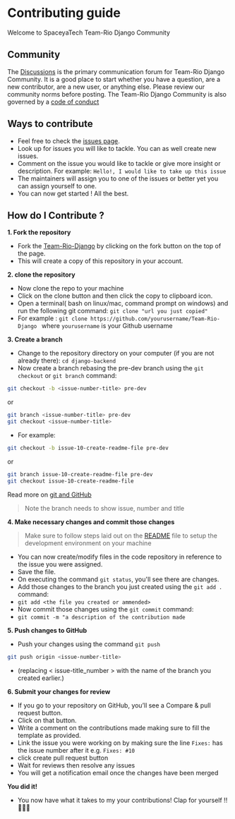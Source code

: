 # Contributing guide

Welcome to SpaceyaTech Team-Rio Django Community

## Community

The [Discussions](https://github.com/SpaceyaTech/Team-Rio-Django/discussions) is the primary communication forum for Team-Rio Django Community. It is a good place to start whether you have a question, are a new contributor, are a new user, or anything else. Please review our community norms before posting. The Team-Rio Django Community is also governed by a [code of conduct](https://docs.github.com/articles/github-community-guidelines)


## Ways to contribute

- Feel free to check the [issues page](https://github.com/SpaceyaTech/Team-Rio-Django/issues).
- Look up for issues you will like to tackle. You can as well create new issues.
- Comment on the issue you would like to tackle or give more insight or description. For example: ```Hello!, I would like to take up this issue```
- The maintainers will assign you to one of the issues or better yet you can assign yourself to one. 
- You can now get started ! All the best.

## How do I Contribute ?


**1. Fork the repository**
- Fork the [Team-Rio-Django](https://github.com/SpaceyaTech/Team-Rio-Django) by clicking on the fork button on the top of the page.
- This will create a copy of this repository in your account.


**2. clone the repository**
- Now clone the repo to your machine
- Click on the clone button and then click the copy to clipboard icon.
- Open a terminal( bash on linux/mac, command prompt on windows) and run the following git command: ```git clone "url you just copied" ``` 
- For example : ``git clone https://github.com/yourusername/Team-Rio-Django `` where ```yourusername``` is your Github username

**3. Create a branch**
- Change to the repository directory on your computer (if you are not already there): ```cd django-backend```
- Now create a branch rebasing the pre-dev branch using the ``git checkout`` or ``git branch`` command: 
```bash
git checkout -b <issue-number-title> pre-dev
```
or
```bash
git branch <issue-number-title> pre-dev
git checkout <issue-number-title>
```
- For example: 
```bash
git checkout -b issue-10-create-readme-file pre-dev
```
or 
```bash
git branch issue-10-create-readme-file pre-dev
git checkout issue-10-create-readme-file
```
Read more on [git and GitHub](https://docs.github.com/en/get-started/quickstart/hello-world)
> Note the branch needs to show issue, number and title

**4. Make necessary changes and commit those changes**
> Make sure to follow steps laid out on the [README](https://github.com/SpaceyaTech/Team-Rio-Django/blob/main/README.md) file to setup the development environment on your machine
- You can now create/modify files in the code repository in reference to the issue you were assigned.
- Save the file.
- On executing the command ``git status``, you'll see there are changes.
- Add those changes to the branch you just created using the ``git add .`` command:
- ``git add <the file you created or ammended>``
- Now commit those changes using the ``git commit`` command:
- ``git commit -m "a description of the contribution made``


**5. Push changes to GitHub**
- Push your changes using the command ``git push``
```bash
git push origin <issue-number-title>
```
- (replacing < issue-title_number > with the name of the branch you created earlier.)

**6. Submit your changes for review**
- If you go to your repository on GitHub, you’ll see a Compare & pull request button. 
- Click on that button.
- Write a comment on the contributions made making sure to fill the template as provided.
- Link the issue you were working on by making sure the line `Fixes:` has the issue number after it e.g. `Fixes: #10`
- click create pull request button
- Wait for reviews then resolve any issues
- You will get a notification email once the changes have been merged

**You did it!**
- You now have what it takes to my your contributions! Clap for yourself !!👏👏👏
